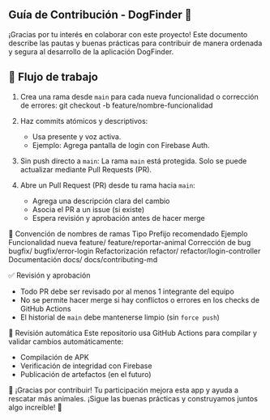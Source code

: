 ## Guía de Contribución - DogFinder 🐶

¡Gracias por tu interés en colaborar con este proyecto! Este documento describe las pautas y buenas prácticas para contribuir de manera ordenada y segura al desarrollo de la aplicación DogFinder.

## 🧭 Flujo de trabajo

1. Crea una rama desde `main` para cada nueva funcionalidad o corrección de errores:
   git checkout -b feature/nombre-funcionalidad

2. Haz commits atómicos y descriptivos:
   - Usa presente y voz activa.
   - Ejemplo: Agrega pantalla de login con Firebase Auth.

3. Sin push directo a `main`:
   La rama `main` está protegida. Solo se puede actualizar mediante Pull Requests (PR).

4. Abre un Pull Request (PR) desde tu rama hacia `main`:
   - Agrega una descripción clara del cambio
   - Asocia el PR a un issue (si existe)
   - Espera revisión y aprobación antes de hacer merge

📁 Convención de nombres de ramas
Tipo	Prefijo recomendado	Ejemplo
Funcionalidad nueva	feature/	feature/reportar-animal
Corrección de bug	bugfix/	bugfix/error-login
Refactorización	refactor/	refactor/login-controller
Documentación	docs/	docs/contributing-md

✅ Revisión y aprobación
- Todo PR debe ser revisado por al menos 1 integrante del equipo
- No se permite hacer merge si hay conflictos o errores en los checks de GitHub Actions
- El historial de `main` debe mantenerse limpio (sin `force push`)

🧪 Revisión automática
Este repositorio usa GitHub Actions para compilar y validar cambios automáticamente:
- Compilación de APK
- Verificación de integridad con Firebase
- Publicación de artefactos (en el futuro)

🚀 ¡Gracias por contribuir!
Tu participación mejora esta app y ayuda a rescatar más animales. ¡Sigue las buenas prácticas y construyamos juntos algo increíble! 🐾
